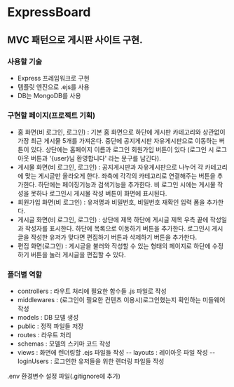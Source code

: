 # ExpressBoard

## MVC 패턴으로 게시판 사이트 구현.

### 사용할 기술
- Express 프레임워크로 구현
- 템플릿 엔진으로 .ejs를 사용
- DB는 MongoDB를 사용

### 구현할 페이지(프로젝트 기획)
- 홈 화면(비 로그인, 로그인) : 기본 홈 화면으로 하단에 게시판 카테고리와 상관없이 가장 최근 게시물 5개를 가져온다. 중단에 공지게시판 자유게시판으로 이동하는 버튼이 있다. 상단에는 홈페이지 이름과 로그인 회원가입 버튼이 있다 (로그인 시 로그아웃 버튼과 '{user}님 환영합니다' 라는 문구를 남긴다).
- 게시물 화면(비 로그인, 로그인) : 공지게시판과 자유게시판으로 나누어 각 카테고리에 맞는 게시글만 올라오게 한다. 좌측에 각각의 카테고리로 연결해주는 버튼을 추가한다. 하단에는 페이징기능과 검색기능을 추가한다. 비 로그인 시에는 게시물 작성을 못하나 로그인시 게시물 작성 버튼이 화면에 표시된다.
- 회원가입 화면(비 로그인) : 유저명과 비밀번호, 비밀번호 재확인 입력 폼을 추가한다.
- 게시글 화면(비 로그인, 로그인) : 상단에 제목 하단에 게시글 제목 우측 끝에 작성일과 작성자를 표시한다. 하단에 목록으로 이동하기 버튼을 추가한다. 로그인시 게시글을 작성한 유저가 맞다면 편집하기 버튼과 삭제하기 버튼을 추가한다.
- 편집 화면(로그인) : 게시글을 불러와 작성할 수 있는 형태의 페이지로 하단에 수정하기 버튼을 눌러 게시글을 편집할 수 있다.

### 폴더별 역할
- controllers : 라우트 처리에 필요한 함수들 .js 파일로 작성
- middlewares : (로그인이 필요한 컨텐츠 이용시)로그인했는지 확인하는 미들웨어 작성
- models : DB 모델 생성
- public : 정적 파일들 저장
- routes : 라우트 처리
- schemas : 모델의 스키마 코드 작성
- views : 화면에 렌더링할 .ejs 파일들 작성
-- layouts : 레이아웃 파일 작성
-- loginUsers : 로그인한 유저들을 위한 렌더링 파일들 작성

.env 환경변수 설정 파일(.gitignore에 추가)